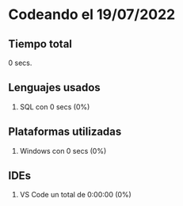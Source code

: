 # Codeando el 19/07/2022

## Tiempo total
0 secs.

## Lenguajes usados
1. SQL con 0 secs (0%)

## Plataformas utilizadas
1. Windows con 0 secs (0%)

## IDEs
1. VS Code un total de 0:00:00 (0%)

